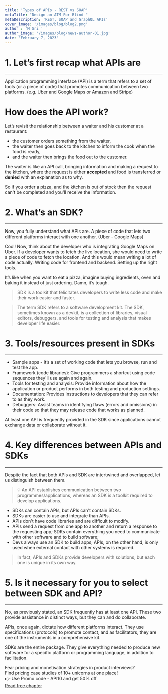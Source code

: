 ```yaml
---
title: 'Types of APIs - REST vs SOAP'
metaTitle: "Design an ATM For Blind "
metaDescription: 'REST, SOAP and GraphQL APIs'
cover_image: '/images/blog/blog2.png'
author : 'M Sri '
author_image: '/images/blog/news-author-01.jpg'
date: 'February 7, 2023'
---
```



# 1. Let’s first recap what APIs are

----

Application programming interface (API) is a term that refers to a set of tools (or a piece of code) that promotes communication between two platforms. (e.g. Uber and Google Maps or Amazon and Stripe)

# How does the API work?


Let’s revisit the relationship between a waiter and his customer at a restaurant:

- the customer orders something from the waiter,
- the waiter then goes back to the kitchen to inform the cook when the food is ready,
- and the waiter then brings the food out to the customer.

The waiter is like an API call, bringing information and making a request to the kitchen, where the request is either **accepted** and food is transferred or **denied** with an explanation as to why.

So if you order a pizza, and the kitchen is out of stock then the request can't be completed and you'll receive the information.

# 2. What’s an SDK?

----

Now, you fully understand what APIs are. A piece of code that lets two different platforms interact with one another. (Uber - Google Maps) 

Cool! Now, think about the developer who is integrating Google Maps on Uber. If a developer wants to fetch the live location, she would need to write a piece of code to fetch the location. And this would mean writing a lot of code actually. Writing code for frontend and backend. Setting up the right tools. 

It’s like when you want to eat a pizza, imagine buying ingredients, oven and baking it instead of just ordering. Damn, it’s tough. 

> SDK is a toolkit that felicitates developers to write less code and make their work easier and faster.

> The term SDK refers to a software development kit. The SDK, sometimes known as a devkit, is a collection of libraries, visual editors, debuggers, and tools for testing and analysis that makes developer life easier. 

# 3. Tools/resources present in SDKs 

----

- Sample apps - It’s a set of working code that lets you browse, run and test the app.
- Framework (code libraries): Give programmers a shortcut using code sequences they'll use again and again.
- Tools for testing and analysis: Provide information about how the application or product performs in both testing and production settings.
- Documentation: Provides instructions to developers that they can refer to as they work.
- Debuggers: Assist teams in identifying flaws (errors and omissions) in their code so that they may release code that works as planned.

At least one API is frequently provided in the SDK since applications cannot exchange data or collaborate without it.

# 4. Key differences between APIs and SDKs

---

Despite the fact that both APIs and SDK are intertwined and overlapped, let us distinguish between them.

> 💡 An API establishes communication between two programmes/applications, whereas an SDK is a toolkit required to develop applications.

- SDKs can contain APIs, but APIs can't contain SDKs.
- SDKs are easier to use and integrate than APIs.
- APIs don't have code libraries and are difficult to modify.
- APIs send a request from one app to another and return a response to the requesting app; SDKs contain everything you need to communicate with other software and to build software;
- Devs always use an SDK to build apps; APIs, on the other hand, is only used when external contact with other systems is required.

> In fact, APIs and SDKs provide developers with solutions, but each one is unique in its own way.

# 5. Is it necessary for you to select between SDK and API? 

----

No, as previously stated, an SDK frequently has at least one API. These two provide assistance in distinct ways, but they can and do collaborate.

APIs, once again, dictate how different platforms interact. They use specifications (protocols) to promote contact, and as facilitators, they are one of the instruments in a comprehensive kit.

SDKs are the entire package. They give everything needed to produce new software for a specific platform or programming language, in addition to facilitation.

<div class="card-1-container">
<div class="left-side"> 
<div class="left-info">
  <div class="h3"> <span>Fear pricing and monetisation strategies in product interviews? </span> </div>
  <div class="h3-meta">Find pricing case studies of 10+ unicorns at one place!</div>
  <div class="h4-meta mt-4"> 👉 Use Promo code - API10 and get 50% off</div>
</div>

</div>
<div class="right-side">
<div class="btn btn-danger">
   <a class="link" href="https://learn.pricingforpm.in/pricing-model/1-fremium-models?utm_source=apiforpm">Read free chapter</a>
</div>    
</div>
</div>